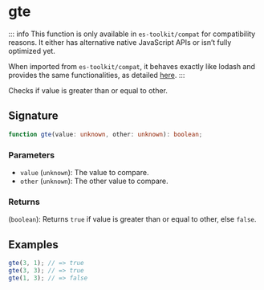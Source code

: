 # gte

::: info
This function is only available in `es-toolkit/compat` for compatibility reasons. It either has alternative native JavaScript APIs or isn’t fully optimized yet.

When imported from `es-toolkit/compat`, it behaves exactly like lodash and provides the same functionalities, as detailed [here](../../../compatibility.md).
:::

Checks if value is greater than or equal to other.

## Signature

```typescript
function gte(value: unknown, other: unknown): boolean;
```

### Parameters

- `value` (`unknown`): The value to compare.
- `other` (`unknown`): The other value to compare.

### Returns

(`boolean`): Returns `true` if value is greater than or equal to other, else `false`.

## Examples

```typescript
gte(3, 1); // => true
gte(3, 3); // => true
gte(1, 3); // => false
```
